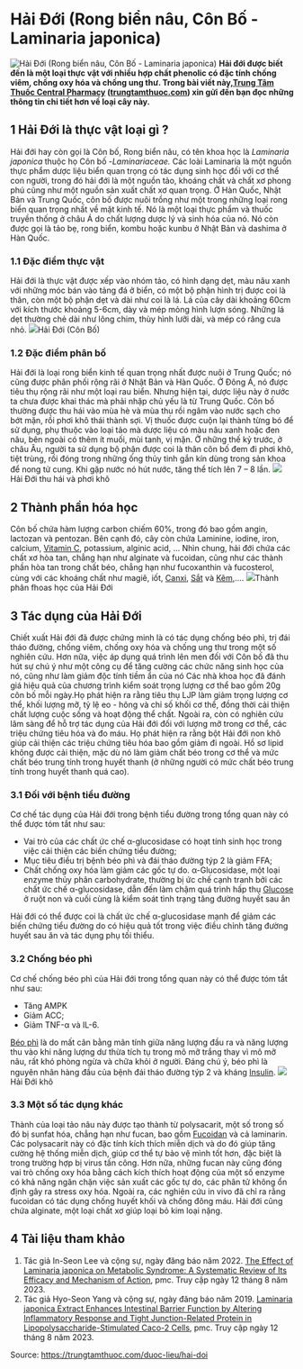 # Hải Đới (Rong biển nâu, Côn Bố - Laminaria japonica)

![Hải Đới \(Rong biển nâu, Côn Bố - Laminaria japonica\)](https://trungtamthuoc.com/images/others/hai-doi-6-2163.jpg)
**Hải đới được biết đến là một loại thực vật với nhiều hợp chất phenolic có đặc tính chống viêm, chống oxy hóa và chống ung thư. Trong bài viết này,[Trung Tâm Thuốc Central Pharmacy](https://trungtamthuoc.com/ "Trung Tâm Thuốc Central Pharmacy") ([trungtamthuoc.com](https://trungtamthuoc.com/ "trungtamthuoc.com")) xin gửi đến bạn đọc những thông tin chi tiết hơn về loại cây này.**
##  1 Hải Đới là thực vật loại gì ?
Hải đới hay còn gọi là Côn bố, Rong biển nâu, có tên khoa học là _Laminaria japonica_ thuộc họ Côn bố -_Laminariaceae._
Các loài Laminaria là một nguồn thực phẩm dược liệu biển quan trọng có tác dụng sinh học đối với cơ thể con người, trong đó hải đới là một nguồn tảo, khoáng chất và chất xơ phong phú cũng như một nguồn sản xuất chất xơ quan trọng. Ở Hàn Quốc, Nhật Bản và Trung Quốc, côn bố được nuôi trồng như một trong những loại rong biển quan trọng nhất về mặt kinh tế. Nó là một loại thực phẩm và thuốc truyền thống ở châu Á do chất lượng dược lý và sinh hóa của nó. Nó còn được gọi là tảo bẹ, rong biển, kombu hoặc kunbu ở Nhật Bản và dashima ở Hàn Quốc.
### 1.1 Đặc điểm thực vật
Hải đới là thực vật được xếp vào nhóm tảo, có hình dạng dẹt, màu nâu xanh với những móc bán vào tảng đá ở biển, có một bộ phận hình trị được coi là thân, còn một bộ phận dẹt và dài như coi là lá. Lá của cây dài khoảng 60cm với kích thước khoảng 5-6cm, dày và mép mỏng hình lượn sóng. Những lá dẹt thường chẻ dài như lông chim, thùy hình lưỡi dài, và mép có răng cưa nhỏ.
![](https://trungtamthuoc.com/images/item/hai-doi-1.jpg)Hải Đới (Côn Bố)
### 1.2 Đặc điểm phân bố
Hải đới là loại rong biển kinh tế quan trọng nhất được nuôi ở Trung Quốc; nó cũng được phân phối rộng rãi ở Nhật Bản và Hàn Quốc. Ở Đông Á, nó được tiêu thụ rộng rãi như một loại rau biển. Nhưng hiện tại, dược liệu này ở nước ta chưa được khai thác mà phải nhập chủ yếu là từ Trung Quốc. 
Côn bố thường được thu hái vào mùa hè và mùa thu rồi ngâm vào nước sạch cho bớt mặn, rồi phơi khô thái thành sợi. 
Vị thuốc được cuộn lại thành từng bó để sử dụng, phụ thuộc vào loại tảo mà dược liệu có màu nâu xanh hoặc đen nâu, bên ngoài có thêm ít muối, mùi tanh, vị mặn. 
Ở những thế kỷ trước, ở châu Âu, người ta sử dụng bộ phận được coi là thân côn bố đem đi phơi khô, tiệt trùng, rồi đóng trong những ống thủy tinh gắn kín dùng trong sản khoa để nong tử cung. Khi gặp nước nó hút nước, tăng thể tích lên 7 – 8 lần.
![](https://trungtamthuoc.com/images/item/hai-doi-4.jpg)Hải Đới thu hái và phơi khô
##  2 Thành phần hóa học
Côn bố chứa hàm lượng carbon chiếm 60%, trong đó bao gồm angin, lactozan và pentozan. Bên cạnh đó, cây còn chứa Laminine, iodine, iron, calcium, [Vitamin C](https://trungtamthuoc.com/hoat-chat/vitamin-c "Vitamin C"), potassium, alginic acid, …
Nhìn chung, hải đới chứa các chất xơ hòa tan, chẳng hạn như alginate và fucoidan, cũng như các thành phần hòa tan trong chất béo, chẳng hạn như fucoxanthin và fucosterol, cùng với các khoáng chất như magiê, iốt, [Canxi](https://trungtamthuoc.com/hoat-chat/canxi "Canxi"), [Sắt](https://trungtamthuoc.com/hoat-chat/sat "Sắt") và [Kẽm](https://trungtamthuoc.com/hoat-chat/kem "Kẽm"),....
![](https://trungtamthuoc.com/images/item/hai-doi-3.jpg)Thành phân fhoas học của Hải Đới
##  3 Tác dụng của Hải Đới
Chiết xuất Hải đới đã được chứng minh là có tác dụng chống béo phì, trị đái tháo đường, chống viêm, chống oxy hóa và chống ung thư trong một số nghiên cứu. Hơn nữa, việc áp dụng quá trình lên men đối với Côn bố đã thu hút sự chú ý như một công cụ để tăng cường các chức năng sinh học của nó, cũng như làm giảm độc tính tiềm ẩn của nó 
Các nhà khoa học đã đánh giá hiệu quả của chương trình kiểm soát trọng lượng cơ thể bao gồm 20g côn bố mỗi ngày.Họ phát hiện ra rằng tiêu thụ LJP làm giảm trọng lượng cơ thể, khối lượng mỡ, tỷ lệ eo - hông và chỉ số khối cơ thể, đồng thời cải thiện chất lượng cuộc sống và hoạt động thể chất.
Ngoài ra, còn có nghiên cứu lâm sàng để hỗ trợ tác dụng của Hải đới đối với lượng mỡ trong cơ thể, các triệu chứng tiêu hóa và đo máu. Họ phát hiện ra rằng bột Hải đới non khô giúp cải thiện các triệu chứng tiêu hóa bao gồm giảm đi ngoài. Hồ sơ lipid không được cải thiện, mặc dù nó làm giảm chất béo trong cơ thể và mức chất béo trung tính trong huyết thanh (ở những người có mức chất béo trung tính trong huyết thanh quá cao). 
### 3.1 Đối với bệnh tiểu đường
Cơ chế tác dụng của Hải đới trong bệnh tiểu đường trong tổng quan này có thể được tóm tắt như sau: 
  * Vai trò của các chất ức chế α-glucosidase có hoạt tính sinh học trong việc cải thiện các biến chứng tiểu đường; 
  * Mục tiêu điều trị bệnh béo phì và đái tháo đường týp 2 là giảm FFA; 
  * Chất chống oxy hóa làm giảm các gốc tự do. α-Glucosidase, một loại enzyme thủy phân carbohydrate, thường bị ức chế cạnh tranh bởi các chất ức chế α-glucosidase, dẫn đến làm chậm quá trình hấp thụ [Glucose](https://trungtamthuoc.com/hoat-chat/glucose "Glucose") ở ruột non và cuối cùng là kiểm soát tình trạng tăng đường huyết sau ăn


Hải đới có thể được coi là chất ức chế α-glucosidase mạnh để giảm các biến chứng tiểu đường do có hiệu quả tốt trong việc điều chỉnh tăng đường huyết sau ăn và tác dụng phụ tối thiểu. 
### 3.2 Chống béo phì
Cơ chế chống béo phì của Hải đới trong tổng quan này có thể được tóm tắt như sau: 
  * Tăng AMPK
  * Giảm ACC; 
  * Giảm TNF-α và IL-6. 


[Béo phì](https://trungtamthuoc.com/bai-viet/benh-beo-phi "béo phì") là do mất cân bằng mãn tính giữa năng lượng đầu ra và năng lượng thu vào khi năng lượng dư thừa tích tụ trong mô mỡ trắng thay vì mô mỡ nâu, rất khó phòng ngừa và chữa khỏi ở người. Đáng chú ý, béo phì là nguyên nhân hàng đầu của bệnh đái tháo đường týp 2 và kháng [Insulin](https://trungtamthuoc.com/hoat-chat/insulin "Insulin").
![](https://trungtamthuoc.com/images/item/hai-doi-5.jpg)Hải Đới khô
### 3.3 Một số tác dụng khác 
Thành của loại tảo nâu này được tạo thành từ polysacarit, một số trong số đó bị sunfat hóa, chẳng hạn như fucan, bao gồm [Fucoidan](https://trungtamthuoc.com/hoat-chat/fucoidan "Fucoidan") và cả laminarin. Các polysacarit này có đặc tính kích thích miễn dịch và do đó giúp tăng cường hệ thống miễn dịch, giúp cơ thể tự bảo vệ mình tốt hơn, đặc biệt là trong trường hợp bị virus tấn công.
Hơn nữa, những fucan này cũng đóng vai trò chống oxy hóa bằng cách kích thích hoạt động của một số enzyme có khả năng ngăn chặn việc sản xuất các gốc tự do, các phân tử không ổn định gây ra stress oxy hóa.
Ngoài ra, các nghiên cứu in vivo đã chỉ ra rằng fucoidan có tác dụng chống huyết khối và chống đông máu. Hải đới cũng chứa alginate, một loại chất xơ giúp loại bỏ kim loại nặng.
##  4 Tài liệu tham khảo
  1. Tác giả In-Seon Lee và cộng sự, ngày đăng báo năm 2022. [The Effect of Laminaria japonica on Metabolic Syndrome: A Systematic Review of Its Efficacy and Mechanism of Action](https://www.ncbi.nlm.nih.gov/pmc/articles/PMC9370431/#sec3-nutrients-14-03046title), pmc. Truy cập ngày 12 tháng 8 năm 2023.
  2. Tác giả Hyo-Seon Yang và cộng sự, ngày đăng báo năm 2019. [Laminaria japonica Extract Enhances Intestinal Barrier Function by Altering Inflammatory Response and Tight Junction-Related Protein in Lipopolysaccharide-Stimulated Caco-2 Cells](https://www.ncbi.nlm.nih.gov/pmc/articles/PMC6567143/), pmc. Truy cập ngày 12 tháng 8 năm 2023.




Source: https://trungtamthuoc.com/duoc-lieu/hai-doi